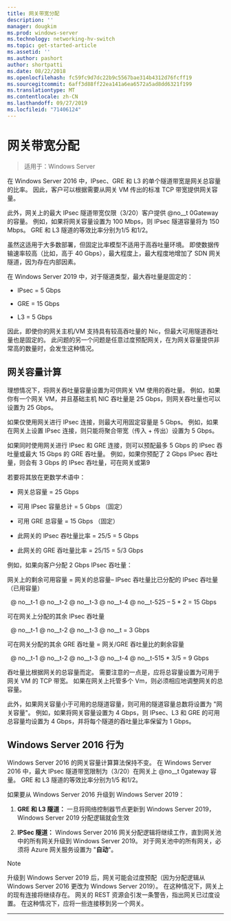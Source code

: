 ```yaml
---
title: 网关带宽分配
description: ''
manager: dougkim
ms.prod: windows-server
ms.technology: networking-hv-switch
ms.topic: get-started-article
ms.assetid: ''
ms.author: pashort
author: shortpatti
ms.date: 08/22/2018
ms.openlocfilehash: fc59fc9d7dc22b9c5567bae314b4312d76fcff19
ms.sourcegitcommit: 6aff3d88ff22ea141a6ea6572a5ad8dd6321f199
ms.translationtype: MT
ms.contentlocale: zh-CN
ms.lasthandoff: 09/27/2019
ms.locfileid: "71406124"
---
```

# <a name="gateway-bandwidth-allocation"></a>网关带宽分配

>适用于：Windows Server

在 Windows Server 2016 中，IPsec、GRE 和 L3 的单个隧道带宽是网关总容量的比率。 因此，客户可以根据需要从网关 VM 传出的标准 TCP 带宽提供网关容量。

此外，网关上的最大 IPsec 隧道带宽仅限（3/20）客户提供 @no__t 0Gateway 的容量。 例如，如果将网关容量设置为 100 Mbps，则 IPsec 隧道容量将为 150 Mbps。 GRE 和 L3 隧道的等效比率分别为1/5 和1/2。

虽然这适用于大多数部署，但固定比率模型不适用于高吞吐量环境。 即使数据传输速率较高（比如，高于 40 Gbps），最大程度上，最大程度地增加了 SDN 网关隧道，因为存在内部因素。

在 Windows Server 2019 中，对于隧道类型，最大吞吐量是固定的：

-   IPsec = 5 Gbps

-   GRE = 15 Gbps

-   L3 = 5 Gbps

因此，即使你的网关主机/VM 支持具有较高吞吐量的 Nic，但最大可用隧道吞吐量也是固定的。 此问题的另一个问题是任意过度预配网关，在为网关容量提供非常高的数量时，会发生这种情况。

## <a name="gateway-capacity-calculation"></a>网关容量计算

理想情况下，将网关吞吐量容量设置为可供网关 VM 使用的吞吐量。 例如，如果你有一个网关 VM，并且基础主机 NIC 吞吐量是 25 Gbps，则网关吞吐量也可以设置为 25 Gbps。

如果仅使用网关进行 IPsec 连接，则最大可用固定容量是 5 Gbps。 例如，如果在网关上设置 IPsec 连接，则只能将聚合带宽（传入 + 传出）设置为 5 Gbps。

如果同时使用网关进行 IPsec 和 GRE 连接，则可以预配最多 5 Gbps 的 IPsec 吞吐量或最大 15 Gbps 的 GRE 吞吐量。 例如，如果你预配了 2 Gbps IPsec 吞吐量，则会有 3 Gbps 的 IPsec 吞吐量，可在网关或第9

若要将其放在更数学术语中：

- 网关总容量 = 25 Gbps

- 可用 IPsec 容量总计 = 5 Gbps （固定）

- 可用 GRE 总容量 = 15 Gbps （固定）

- 此网关的 IPsec 吞吐量比率 = 25/5 = 5 Gbps

- 此网关的 GRE 吞吐量比率 = 25/15 = 5/3 Gbps

例如，如果向客户分配 2 Gbps IPsec 吞吐量：

网关上的剩余可用容量 = 网关的总容量– IPsec 吞吐量比已分配的 IPsec 吞吐量（已用容量）

&nbsp; @ no__t-1 @ no__t-2 @ no__t-3 @ no__t-4 @ no__t-525 – 5 * 2 = 15 Gbps

可在网关上分配的其余 IPsec 吞吐量 

&nbsp; @ no__t-1 @ no__t-2 @ no__t-3 @ no__t = 3 Gbps

可在网关分配的其余 GRE 吞吐量 = 网关/GRE 吞吐量比的剩余容量 

&nbsp; @ no__t-1 @ no__t-2 @ no__t-3 @ no__t-4 @ no__t-515 * 3/5 = 9 Gbps

吞吐量比根据网关的总容量而定。 需要注意的一点是，应将总容量设置为可用于网关 VM 的 TCP 带宽。 如果在网关上托管多个 Vm，则必须相应地调整网关的总容量。

此外，如果网关容量小于可用的总隧道容量，则可用的隧道容量总数将设置为 "网关容量"。 例如，如果将网关容量设置为 4 Gbps，则 IPsec、L3 和 GRE 的可用总容量均设置为 4 Gbps，并将每个隧道的吞吐量比率保留为 1 Gbps。

## <a name="windows-server-2016-behavior"></a>Windows Server 2016 行为

Windows Server 2016 的网关容量计算算法保持不变。 在 Windows Server 2016 中，最大 IPsec 隧道带宽限制为（3/20）在网关上 @no__t 0gateway 容量。 GRE 和 L3 隧道的等效比率分别为1/5 和1/2。

如果要从 Windows Server 2016 升级到 Windows Server 2019：

1.  **GRE 和 L3 隧道：** 一旦将网络控制器节点更新到 Windows Server 2019，Windows Server 2019 分配逻辑就会生效

2.  **IPSec 隧道：** Windows Server 2016 网关分配逻辑将继续工作，直到网关池中的所有网关升级到 Windows Server 2019。 对于网关池中的所有网关，必须将 Azure 网关服务设置为 "**自动**"。

>[!NOTE]
>升级到 Windows Server 2019 后，网关可能会过度预配（因为分配逻辑从 Windows Server 2016 更改为 Windows Server 2019）。 在这种情况下，网关上的现有连接将继续存在。 网关的 REST 资源会引发一条警告，指出网关已过度设置。 在这种情况下，应将一些连接移到另一个网关。

---
